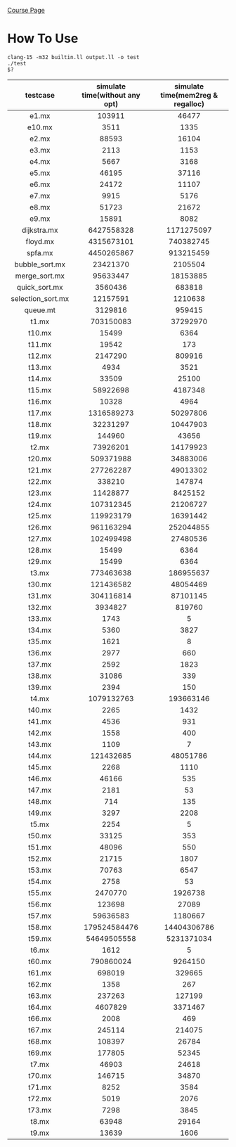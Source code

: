 [Course Page](https://github.com/ACMClassCourses/Compiler-Design-Implementation)

# How To Use

```
clang-15 -m32 builtin.ll output.ll -o test
./test
$?
```

| testcase | simulate time(without any opt) | simulate time(mem2reg & regalloc) |
| :--: | :--: | :--: |
|e1.mx| 103911 | 46477 |
|e10.mx| 3511 | 1335 |
|e2.mx| 88593 | 16104 |
|e3.mx| 2113 | 1153 |
|e4.mx| 5667 | 3168 |
|e5.mx| 46195 | 37116 |
|e6.mx| 24172 | 11107 |
|e7.mx| 9915 | 5176 |
|e8.mx| 51723 | 21672 |
|e9.mx| 15891 | 8082 |
|dijkstra.mx| 6427558328 | 1171275097 |
|floyd.mx| 4315673101 | 740382745 |
|spfa.mx| 4450265867 | 913215459 |
|bubble_sort.mx| 23421370 | 2105504 |
|merge_sort.mx| 95633447 | 18153885 |
|quick_sort.mx| 3560436 | 683818 |
|selection_sort.mx| 12157591 | 1210638 |
|queue.mt| 3129816 | 959415 |
|t1.mx| 703150083 | 37292970 |
|t10.mx| 15499 | 6364 |
|t11.mx| 19542 | 173 |
|t12.mx| 2147290 | 809916 |
|t13.mx| 4934 | 3521 |
|t14.mx| 33509 | 25100 |
|t15.mx| 58922698 | 4187348 |
|t16.mx| 10328 | 4964 |
|t17.mx| 1316589273 | 50297806 |
|t18.mx| 32231297 | 10447903 |
|t19.mx| 144960 | 43656 |
|t2.mx| 73926201 | 14179923 |
|t20.mx| 509371988 | 34883006 |
|t21.mx| 277262287 | 49013302 |
|t22.mx| 338210 | 147874 |
|t23.mx| 11428877 | 8425152 |
|t24.mx| 107312345 | 21206727 |
|t25.mx| 119923179 | 16391442 |
|t26.mx| 961163294 | 252044855 |
|t27.mx| 102499498 | 27480536 |
|t28.mx| 15499 | 6364 |
|t29.mx| 15499 | 6364 |
|t3.mx| 773463638 | 186955637 |
|t30.mx| 121436582 | 48054469 |
|t31.mx| 304116814 | 87101145 |
|t32.mx| 3934827 | 819760 |
|t33.mx| 1743 | 5 |
|t34.mx| 5360 | 3827 |
|t35.mx| 1621 | 8 |
|t36.mx| 2977 | 660 |
|t37.mx| 2592 | 1823 |
|t38.mx| 31086 | 339 |
|t39.mx| 2394 | 150 |
|t4.mx| 1079132763 | 193663146 |
|t40.mx| 2265 | 1432 |
|t41.mx| 4536 | 931 |
|t42.mx| 1558 | 400 |
|t43.mx| 1109 | 7 |
|t44.mx| 121432685 | 48051786 |
|t45.mx| 2268 | 1110 |
|t46.mx| 46166 | 535 |
|t47.mx| 2181 | 53 |
|t48.mx| 714 | 135 |
|t49.mx| 3297 | 2208 |
|t5.mx| 2254 | 5 |
|t50.mx| 33125 | 353 |
|t51.mx| 48096 | 550 |
|t52.mx| 21715 | 1807 |
|t53.mx| 70763 | 6547 |
|t54.mx| 2758 | 53 |
|t55.mx| 2470770 | 1926738 |
|t56.mx| 123698 | 27089 |
|t57.mx| 59636583 | 1180667 |
|t58.mx| 179524584476 | 14404306786 |
|t59.mx| 54649505558 | 5231371034 |
|t6.mx| 1612 | 5 |
|t60.mx| 790860024 | 9264150 |
|t61.mx| 698019 | 329665 |
|t62.mx| 1358 | 267 |
|t63.mx| 237263 | 127199 |
|t64.mx| 4607829 | 3371467 |
|t66.mx| 2008 | 469 |
|t67.mx| 245114 | 214075 |
|t68.mx| 108397 | 26784 |
|t69.mx| 177805 | 52345 |
|t7.mx| 46903 | 24618 |
|t70.mx| 146715 | 34870 |
|t71.mx| 8252 | 3584 |
|t72.mx| 5019 | 2076 |
|t73.mx| 7298 | 3845 |
|t8.mx| 63948 | 29164 |
|t9.mx| 13639 | 1606 |

